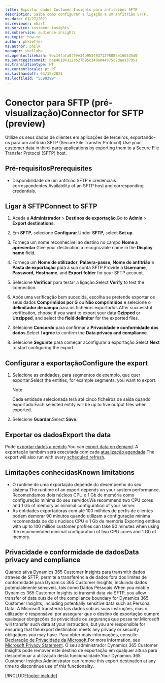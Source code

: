 ```yaml
---
title: Exportar dados Customer Insights para anfitriões SFTP
description: Saiba como configurar a ligação a um anfitrião SFTP.
ms.date: 01/27/2021
ms.reviewer: mhart
ms.service: customer-insights
ms.subservice: audience-insights
ms.topic: how-to
author: phkieffer
ms.author: philk
manager: shellyha
ms.openlocfilehash: 9ec14fafa8f99e34b95349371298082e166535d0
ms.sourcegitcommit: bae40184312ab27b95c140a044875c2daea37951
ms.translationtype: HT
ms.contentlocale: pt-PT
ms.lasthandoff: 03/15/2021
ms.locfileid: "5598399"
---
```

# <a name="connector-for-sftp-preview"></a><span data-ttu-id="ce1ec-103">Conector para SFTP (pré-visualização)</span><span class="sxs-lookup"><span data-stu-id="ce1ec-103">Connector for SFTP (preview)</span></span>

<span data-ttu-id="ce1ec-104">Utilize os seus dados de clientes em aplicações de terceiros, exportando-os para um anfitrião SFTP (Secure File Transfer Protocol).</span><span class="sxs-lookup"><span data-stu-id="ce1ec-104">Use your customer data in third-party applications by exporting them to a Secure File Transfer Protocol (SFTP) host.</span></span>

## <a name="prerequisites"></a><span data-ttu-id="ce1ec-105">Pré-requisitos</span><span class="sxs-lookup"><span data-stu-id="ce1ec-105">Prerequisites</span></span>

- <span data-ttu-id="ce1ec-106">Disponibilidade de um anfitrião SFTP e credenciais correspondentes.</span><span class="sxs-lookup"><span data-stu-id="ce1ec-106">Availability of an SFTP host and corresponding credentials.</span></span>

## <a name="connect-to-sftp"></a><span data-ttu-id="ce1ec-107">Ligar à SFTP</span><span class="sxs-lookup"><span data-stu-id="ce1ec-107">Connect to SFTP</span></span>

1. <span data-ttu-id="ce1ec-108">Aceda a **Administrador** > **Destinos de exportação**.</span><span class="sxs-lookup"><span data-stu-id="ce1ec-108">Go to **Admin** > **Export destinations**.</span></span>

1. <span data-ttu-id="ce1ec-109">Em **SFTP**, selecione **Configurar**.</span><span class="sxs-lookup"><span data-stu-id="ce1ec-109">Under **SFTP**, select **Set up**.</span></span>

1. <span data-ttu-id="ce1ec-110">Forneça um nome reconhecível ao destino no campo **Nome a apresentar**.</span><span class="sxs-lookup"><span data-stu-id="ce1ec-110">Give your destination a recognizable name in the **Display name** field.</span></span>

1. <span data-ttu-id="ce1ec-111">Forneça um **Nome de utilizador**, **Palavra-passe**, **Nome do anfitrião** e **Pasta de exportação** para a sua conta SFTP.</span><span class="sxs-lookup"><span data-stu-id="ce1ec-111">Provide a **Username**, **Password**, **Hostname**, and **Export folder** for your SFTP account.</span></span>

1. <span data-ttu-id="ce1ec-112">Selecione **Verificar** para testar a ligação.</span><span class="sxs-lookup"><span data-stu-id="ce1ec-112">Select **Verify** to test the connection.</span></span>

1. <span data-ttu-id="ce1ec-113">Após uma verificação bem sucedida, escolha se pretende exportar os seus dados **Comprimidos por G** ou **Não comprimidos** e selecione o **delimitador de campo** para os ficheiros exportados.</span><span class="sxs-lookup"><span data-stu-id="ce1ec-113">After successful verification, choose if you want to export your data **Gzipped** or **Unzipped**, and select the **field delimiter** for the exported files.</span></span>

1. <span data-ttu-id="ce1ec-114">Selecione **Concordo** para confirmar a **Privacidade e conformidade dos dados**.</span><span class="sxs-lookup"><span data-stu-id="ce1ec-114">Select **I agree** to confirm the **Data privacy and compliance**.</span></span>

1. <span data-ttu-id="ce1ec-115">Selecione **Seguinte** para começar aconfigurar a exportação.</span><span class="sxs-lookup"><span data-stu-id="ce1ec-115">Select **Next** to start configuring the export.</span></span>

## <a name="configure-the-export"></a><span data-ttu-id="ce1ec-116">Configurar a exportação</span><span class="sxs-lookup"><span data-stu-id="ce1ec-116">Configure the export</span></span>

1. <span data-ttu-id="ce1ec-117">Selecione as entidades, para segmentos de exemplo, que quer exportar.</span><span class="sxs-lookup"><span data-stu-id="ce1ec-117">Select the entities, for example segments, you want to export.</span></span>

   > [!NOTE]
   > <span data-ttu-id="ce1ec-118">Cada entidade selecionada terá até cinco ficheiros de saída quando exportado.</span><span class="sxs-lookup"><span data-stu-id="ce1ec-118">Each selected entity will be up to five output files when exported.</span></span> 

1. <span data-ttu-id="ce1ec-119">Selecione **Guardar**.</span><span class="sxs-lookup"><span data-stu-id="ce1ec-119">Select **Save**.</span></span>

## <a name="export-the-data"></a><span data-ttu-id="ce1ec-120">Exportar os dados</span><span class="sxs-lookup"><span data-stu-id="ce1ec-120">Export the data</span></span>

<span data-ttu-id="ce1ec-121">Pode [exportar dados a pedido](export-destinations.md).</span><span class="sxs-lookup"><span data-stu-id="ce1ec-121">You can [export data on demand](export-destinations.md).</span></span> <span data-ttu-id="ce1ec-122">A exportação também será executada com cada [atualização agendada](system.md#schedule-tab).</span><span class="sxs-lookup"><span data-stu-id="ce1ec-122">The export will also run with every [scheduled refresh](system.md#schedule-tab).</span></span>

## <a name="known-limitations"></a><span data-ttu-id="ce1ec-123">Limitações conhecidas</span><span class="sxs-lookup"><span data-stu-id="ce1ec-123">Known limitations</span></span>

- <span data-ttu-id="ce1ec-124">O runtime de uma exportação depende do desempenho do seu sistema.</span><span class="sxs-lookup"><span data-stu-id="ce1ec-124">The runtime of an export depends on your system performance.</span></span> <span data-ttu-id="ce1ec-125">Recomendamos dois núcleos CPU e 1 Gb de memória como configuração mínima do seu servidor.</span><span class="sxs-lookup"><span data-stu-id="ce1ec-125">We recommend two CPU cores and 1 Gb of memory as minimal configuration of your server.</span></span> 
- <span data-ttu-id="ce1ec-126">As entidades exportadoras com até 100 milhões de perfis de clientes podem demorar 90 minutos quando utilizam a configuração mínima recomendada de dois núcleos CPU e 1 Gb de memória.</span><span class="sxs-lookup"><span data-stu-id="ce1ec-126">Exporting entities with up to 100 million customer profiles can take 90 minutes when using the recommended minimal configuration of two CPU cores and 1 Gb of memory.</span></span> 

## <a name="data-privacy-and-compliance"></a><span data-ttu-id="ce1ec-127">Privacidade e conformidade de dados</span><span class="sxs-lookup"><span data-stu-id="ce1ec-127">Data privacy and compliance</span></span>

<span data-ttu-id="ce1ec-128">Quando ativa Dynamics 365 Customer Insights para transmitir dados através de SFTP, permite a transferência de dados fora dos limites de conformidade para Dynamics 365 Customer Insights, incluindo dados potencialmente sensíveis, tais como Dados Pessoais.</span><span class="sxs-lookup"><span data-stu-id="ce1ec-128">When you enable Dynamics 365 Customer Insights to transmit data via SFTP, you allow transfer of data outside of the compliance boundary for Dynamics 365 Customer Insights, including potentially sensitive data such as Personal Data.</span></span> <span data-ttu-id="ce1ec-129">A Microsoft transferirá tais dados sob as suas instruções, mas o utilizador é responsável por assegurar que o destino de exportação cumpre quaisquer obrigações de privacidade ou segurança que possa ter.</span><span class="sxs-lookup"><span data-stu-id="ce1ec-129">Microsoft will transfer such data at your instruction, but you are responsible for ensuring that the export destination meets any privacy or security obligations you may have.</span></span> <span data-ttu-id="ce1ec-130">Para obter mais informações, consulte [Declaração de Privacidade da Microsoft](https://go.microsoft.com/fwlink/?linkid=396732).</span><span class="sxs-lookup"><span data-stu-id="ce1ec-130">For more information, see [Microsoft Privacy Statement](https://go.microsoft.com/fwlink/?linkid=396732).</span></span>
<span data-ttu-id="ce1ec-131">O seu administrador Dynamics 365 Customer Insights pode remover este destino de exportação em qualquer altura para descontinuar a utilização desta funcionalidade.</span><span class="sxs-lookup"><span data-stu-id="ce1ec-131">Your Dynamics 365 Customer Insights Administrator can remove this export destination at any time to discontinue use of this functionality.</span></span>


[!INCLUDE[footer-include](../includes/footer-banner.md)]